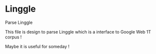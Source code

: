 # Linggle
Parse Linggle

This file is design to parse Linggle which is a interface to Google Web 1T corpus !

Maybe it is useful for someday !

